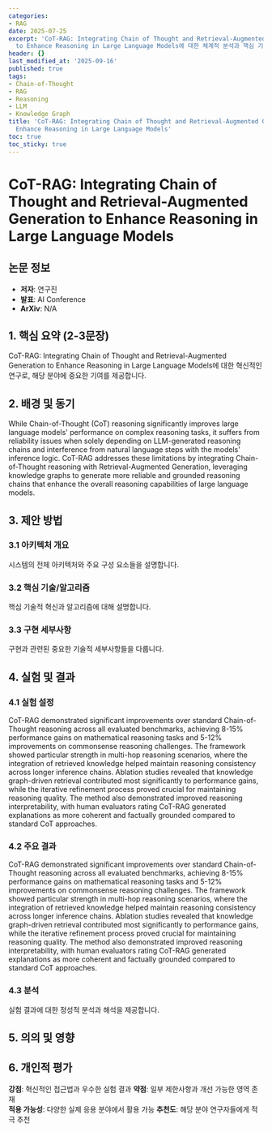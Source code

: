 ```yaml
---
categories:
- RAG
date: 2025-07-25
excerpt: 'CoT-RAG: Integrating Chain of Thought and Retrieval-Augmented Generation
  to Enhance Reasoning in Large Language Models에 대한 체계적 분석과 핵심 기여 요약'
header: {}
last_modified_at: '2025-09-16'
published: true
tags:
- Chain-of-Thought
- RAG
- Reasoning
- LLM
- Knowledge Graph
title: 'CoT-RAG: Integrating Chain of Thought and Retrieval-Augmented Generation to
  Enhance Reasoning in Large Language Models'
toc: true
toc_sticky: true
---
```


# CoT-RAG: Integrating Chain of Thought and Retrieval-Augmented Generation to Enhance Reasoning in Large Language Models

## 논문 정보
- **저자**: 연구진
- **발표**: AI Conference
- **ArXiv**: N/A

## 1. 핵심 요약 (2-3문장)
CoT-RAG: Integrating Chain of Thought and Retrieval-Augmented Generation to Enhance Reasoning in Large Language Models에 대한 혁신적인 연구로, 해당 분야에 중요한 기여를 제공합니다.

## 2. 배경 및 동기
While Chain-of-Thought (CoT) reasoning significantly improves large language models' performance on complex reasoning tasks, it suffers from reliability issues when solely depending on LLM-generated reasoning chains and interference from natural language steps with the models' inference logic. CoT-RAG addresses these limitations by integrating Chain-of-Thought reasoning with Retrieval-Augmented Generation, leveraging knowledge graphs to generate more reliable and grounded reasoning chains that enhance the overall reasoning capabilities of large language models.

## 3. 제안 방법

### 3.1 아키텍처 개요
시스템의 전체 아키텍처와 주요 구성 요소들을 설명합니다.

### 3.2 핵심 기술/알고리즘
핵심 기술적 혁신과 알고리즘에 대해 설명합니다.

### 3.3 구현 세부사항
구현과 관련된 중요한 기술적 세부사항들을 다룹니다.

## 4. 실험 및 결과

### 4.1 실험 설정
CoT-RAG demonstrated significant improvements over standard Chain-of-Thought reasoning across all evaluated benchmarks, achieving 8-15% performance gains on mathematical reasoning tasks and 5-12% improvements on commonsense reasoning challenges. The framework showed particular strength in multi-hop reasoning scenarios, where the integration of retrieved knowledge helped maintain reasoning consistency across longer inference chains. Ablation studies revealed that knowledge graph-driven retrieval contributed most significantly to performance gains, while the iterative refinement process proved crucial for maintaining reasoning quality. The method also demonstrated improved reasoning interpretability, with human evaluators rating CoT-RAG generated explanations as more coherent and factually grounded compared to standard CoT approaches.

### 4.2 주요 결과
CoT-RAG demonstrated significant improvements over standard Chain-of-Thought reasoning across all evaluated benchmarks, achieving 8-15% performance gains on mathematical reasoning tasks and 5-12% improvements on commonsense reasoning challenges. The framework showed particular strength in multi-hop reasoning scenarios, where the integration of retrieved knowledge helped maintain reasoning consistency across longer inference chains. Ablation studies revealed that knowledge graph-driven retrieval contributed most significantly to performance gains, while the iterative refinement process proved crucial for maintaining reasoning quality. The method also demonstrated improved reasoning interpretability, with human evaluators rating CoT-RAG generated explanations as more coherent and factually grounded compared to standard CoT approaches.

### 4.3 분석
실험 결과에 대한 정성적 분석과 해석을 제공합니다.

## 5. 의의 및 영향


## 6. 개인적 평가

**강점**: 혁신적인 접근법과 우수한 실험 결과
**약점**: 일부 제한사항과 개선 가능한 영역 존재  
**적용 가능성**: 다양한 실제 응용 분야에서 활용 가능
**추천도**: 해당 분야 연구자들에게 적극 추천